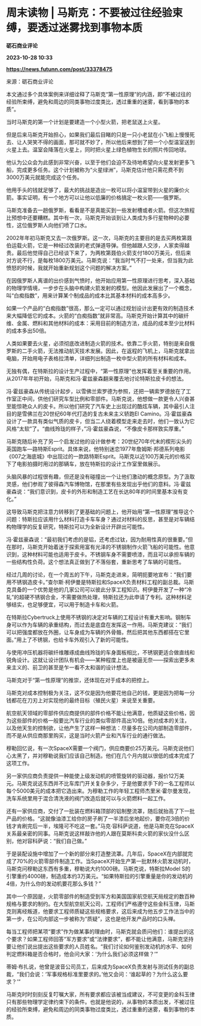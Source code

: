 # 周末读物 | 马斯克：不要被过往经验束缚，要透过迷雾找到事物本质
**砺石商业评论**

**2023-10-28 10:33**

**https://news.futunn.com/post/33378475**

来源：砺石商业评论

本文通过多个具体案例来详细诠释了马斯克“第一性原理”的内涵，即“不被过往的经验所束缚，避免和周边的同类事物过度类比，透过重重的迷雾，看到事物的本质”。

当时马斯克的第一个计划是要建造一个小型火箭，把老鼠送上火星。

但是后来马斯克开始担心，如果我们最后目睹的只是一只小老鼠在小飞船上慢慢死去、让人哭笑不得的画面，那可就不妙了，所以他后来想到了把一个小型温室送到火星上去。温室会降落在火星上，同时把火星上绿色植物生长的照片传回地球。

他认为公众会为此感到非常兴奋，以至于他们会迫不及待地希望向火星发射更多飞船，完成更多任务。这个计划被称为“火星绿洲”，马斯克估计他只需花费不到3000万美元就能完成这个任务。

他用手头的钱就足够了，最大的挑战是造出一枚可以将小温室带到火星的廉价火箭。事实证明，有一个地方可以让他以低廉的价格搞定一枚火箭——俄罗斯。

马斯克准备去一趟俄罗斯，看看是不是真能买到一些发射槽或者火箭。但这次旅程比预想中还要糟糕。其中有一次，马斯克开始谈到让人类成为多行星物种的必要性，这位俄罗斯人向他们喷了口水。

2002年年初马斯克又去一次俄罗斯。这一次，马斯克的主要目的是去买两枚第聂伯运载火箭，它是一种经过改装的老式弹道导弹。但他越跟人交涉，人家卖得越贵。最后他觉得自己已经谈下来了，为两枚第聂伯火箭支付1800万美元，但后来对方说不行，是每枚1800万美元。马斯克说：“我当时气不打一处来，但当我为此愤怒的时候，我就开始重新规划这个问题的解决方案。”

在因俄罗斯人离谱的出价感到气愤时，他开始应用第一性原理进行思考，深入基础的物理学情境，一步步在头脑中构建火箭发射的模型。他因此发展出了一个概念，叫“白痴指数”，用来计算某个制成品的成本比其基本材料的成本高多少。

如果一个产品的“白痴指数”很高，那么一定可以通过规划设计出更有效的制造技术来大幅降低它的成本。火箭的“白痴指数”就非常高。马斯克开始计算其中的碳纤维、金属、燃料和其他材料的成本：采用目前的制造方法，成品的成本至少比材料的成本多出50倍。

人类如果要去火星，必须彻底改进制造火箭的技术。依靠二手火箭，特别是来自俄罗斯的二手火箭，无法推动航天技术发展。因此，在返程的飞机上，马斯克就拿出电脑，开始用电子表格拉清单，详细列出制造一枚中型火箭的所有材料和成本。

无独有偶，在特斯拉的设计生产过程中，“第一性原理”也发挥着至关重要的作用。从2017年年初开始，马斯克和冯·霍兹豪森翻来覆去地讨论特斯拉皮卡的想法。

冯·霍兹豪森从传统设计起步，以雪佛兰索罗德为参照，还把一辆索罗德放在了工作室正中间，供他们研究车型比例和零部件。马斯克说，他想做一款更令人兴奋甚至能惊艳众人的皮卡。所以他们研究了汽车史上出现过的酷炫车辆，其中最引人注目的是雪佛兰在20世纪60年代打造的复古未来主义轿跑El Camino。冯·霍兹豪森设计了一款具有类似气质的皮卡，但当二人绕着模型走来走去时，他们一致认为它风格“太软”了。“曲线玲珑的样子，”冯·霍兹豪森说，“不像皮卡那样敦实厚重。”

马斯克随后补充了另一个启发过他的设计做参考：20世纪70年代末的楔形尖头的英国跑车—路特斯Esprit。具体来说，他特别迷恋1977年詹姆斯·邦德系列电影《007之海底城》中出现过的一款路特斯Esprit。马斯克以近100万美元的价格买下了电影拍摄时用过的那辆车，放在特斯拉的设计工作室里做展示。

头脑风暴的过程很有趣，但还是没有碰撞出一个让他们激动的概念原型。为了汲取灵感，他们参观了彼得森汽车博物馆，在那里有些发现出乎他们的意料。冯·霍兹豪森说：“我们意识到，皮卡的外形和制造工艺在长达80年的时间里基本没有变化。”

这导致马斯克把注意力转移到了更基础的问题上，他开始用“第一性原理”推导这个问题：特斯拉应该用什么材料打造卡车车身？通过对材料的反思，甚至是对车辆结构物理学的反复研究，特斯拉可以为全新设计开辟出可能性。

冯·霍兹豪森说：“最初我们考虑的是铝，还考虑过钛，因为耐用性真的很重要。”但在那时，马斯克开始着迷于探索用富有光泽的不锈钢制作火箭飞船的可能性。他意识到，这种材料可能也适用于皮卡。不锈钢车身不需要喷漆，而且可以承担车辆的一些结构性负荷。这个想法真正做到了不落俗套，重新思考了车辆的可能性。

经过几周的讨论，在一个周五的下午，马斯克走进来，简明扼要地宣布：“我们要用不锈钢造皮卡。”查尔斯·柯伊曼是特斯拉和SpaceX负责材料工程的副总裁。马斯克具备的一个优势是他的几家公司可以彼此分享工程知识。柯伊曼开发了一种“冷轧”的超硬不锈钢合金，不需要做热处理，特斯拉还为此申请了专利。这种材料足够结实，也足够便宜，可以用于制造卡车和火箭。

在特斯拉Cybertruck上使用不锈钢的决定对车辆的工程设计有重大影响。钢制车身可以作为车辆的承重结构，而过去是底盘在发挥这一作用。马斯克建议：“我们可以把强度都放在外圈，让车身成为车辆的外骨骼，然后把其他东西都搭在它里面。”用上了不锈钢，也给卡车外观引入了新的可能性。

与使用冲压机器将碳纤维雕琢成曲线玲珑的车身面板相比，不锈钢更适合做直线和锐角设计。这就让设计团队有机会——某种程度上也是被逼无奈——探索出更多未来主义的、前卫的甚至是乍一看不太和谐的设计想法。

马斯克对于“第一性原理”的推崇，还体现在对于成本的把控上。

马斯克对成本控制极为关注，这不仅是因为他要花他自己的钱，更是因为把每一分钱都花在刀刃上对实现他的最终目标（殖民火星）来说至关重要。

航空航天领域的零部件供应商提供的部件价格不能让他满意，他质疑这些价格，因为这些部件的价格一般要比汽车行业的类似零部件高出10倍。他对成本的关注，以及他天生的控制欲，让他产生了这样一种想法：尽量多在公司内部制造零部件，而不是从供应商那里购买，这是当时火箭产业和汽车行业的通行做法。

穆勒回忆说，有一次SpaceX需要一个阀门，供应商要价25万美元。马斯克说他们心太黑了，并对穆勒说我们应该自己制造。他们在几个月内就以很低的成本完成了这项工作。

另一家供应商负责提供一种能使上级发动机的喷管旋转的驱动器，报价12万美元。马斯克说这东西并不比车库门开关复杂多少，于是他要求手下的一名工程师以每个5000美元的成本把它造出来。为穆勒工作的年轻工程师杰里米·霍尔曼发现，洗车系统里用于混合清洗液的阀门改造后就可以与火箭燃料一起工作。

还有一家供应商，交付了一批装在燃料箱顶部的铝制整流罩，随后就抬高了下一批产品的价格。“这就像油漆工给你的房子刷了一半漆后坐地起价，要你花3倍的价钱才肯刷完后一半，埃隆可不吃这一套。”马克·容科萨说道，他是马斯克在SpaceX关系最亲密的同事。马斯克说这样敲诈他的人跟在莫斯科卖火箭的家伙没什么区别，他对容科萨说：“我们自己做。”

于是装配设施中增加了一个新的部分来打造整流罩。几年后，SpaceX在内部就完成了70%的火箭零部件制造工作。当SpaceX开始生产第一批默林火箭发动机时，马斯克问穆勒这东西有多重，穆勒说大约1000磅。马斯克说，特斯拉Model S的引擎重约4000磅，制造成本约3万美元。“如果特斯拉的引擎重量是你的发动机的4倍，为什么你的发动机要花那么多钱？”

其中一个原因是，火箭零部件的制造受到军方和美国国家航空航天局规定的数百种规格与要求的制约。在大型航空航天公司，工程师们严格遵守这些金科玉律，马斯克则离经叛道，他要求工程师质疑这些规格要求，这后来成为他五步工作法当中的第一步，在公司内部这一步被称为“质疑”，这也是他开发产品时的口头禅。

每当工程师把某项“要求”作为做某事的理由时，马斯克就会质问他们：谁提出的这个要求？如果工程师回答“军方要求”或“法律要求”，都不能让他满意，马斯克坚持要让他们说出提出这些要求的人员姓名。“我们讨论如何鉴别发动机的水平、如何判定燃料箱是否合格时，他会问大家：‘为什么我们必须这样做？’”

蒂姆·布扎说，他曾是波音公司员工，后来成为SpaceX负责发射与测试任务的副总裁，“我们会说：‘军事规格标准里要求的。’他又会问：‘谁起草的？为什么这么要求？’”

马斯克时时刻刻反复叮嘱大家，所有要求都应该被当成建议，不可变更的金科玉律只有那些物理学定律约束下的条件。也就是他说的，从事物的本质出发，不被过往的经验所束缚，避免和周边的同类事物过度类比，透过重重的迷雾，看到事物的本质。
